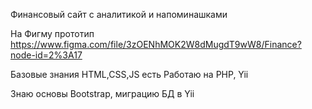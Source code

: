 Финансовый сайт с аналитикой и напоминашками


На Фигму прототип
https://www.figma.com/file/3zOENhMOK2W8dMugdT9wW8/Finance?node-id=2%3A17


Базовые знания HTML,CSS,JS есть
Работаю на  PHP, Yii

Знаю основы Bootstrap, миграцию БД в Yii
